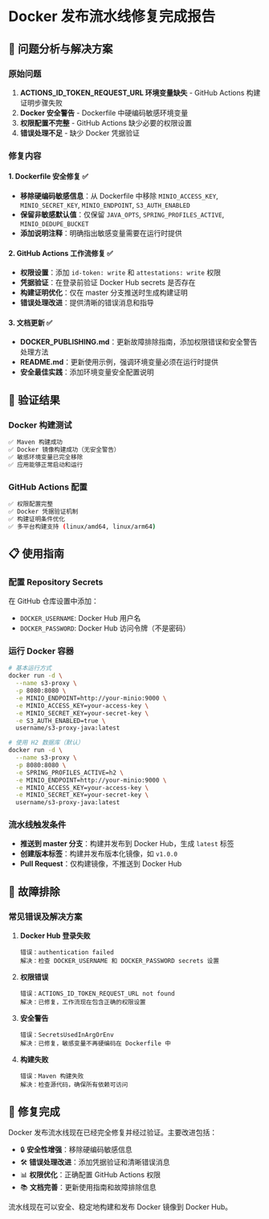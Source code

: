 # Docker 发布流水线修复完成报告

## 🎯 问题分析与解决方案

### 原始问题
1. **ACTIONS_ID_TOKEN_REQUEST_URL 环境变量缺失** - GitHub Actions 构建证明步骤失败
2. **Docker 安全警告** - Dockerfile 中硬编码敏感环境变量
3. **权限配置不完整** - GitHub Actions 缺少必要的权限设置
4. **错误处理不足** - 缺少 Docker 凭据验证

### 修复内容

#### 1. Dockerfile 安全修复 ✅
- **移除硬编码敏感信息**：从 Dockerfile 中移除 `MINIO_ACCESS_KEY`, `MINIO_SECRET_KEY`, `MINIO_ENDPOINT`, `S3_AUTH_ENABLED`
- **保留非敏感默认值**：仅保留 `JAVA_OPTS`, `SPRING_PROFILES_ACTIVE`, `MINIO_DEDUPE_BUCKET`
- **添加说明注释**：明确指出敏感变量需要在运行时提供

#### 2. GitHub Actions 工作流修复 ✅
- **权限设置**：添加 `id-token: write` 和 `attestations: write` 权限
- **凭据验证**：在登录前验证 Docker Hub secrets 是否存在
- **构建证明优化**：仅在 master 分支推送时生成构建证明
- **错误处理改进**：提供清晰的错误消息和指导

#### 3. 文档更新 ✅
- **DOCKER_PUBLISHING.md**：更新故障排除指南，添加权限错误和安全警告处理方法
- **README.md**：更新使用示例，强调环境变量必须在运行时提供
- **安全最佳实践**：添加环境变量安全配置说明

## 🧪 验证结果

### Docker 构建测试
```bash
✅ Maven 构建成功
✅ Docker 镜像构建成功（无安全警告）
✅ 敏感环境变量已完全移除
✅ 应用能够正常启动和运行
```

### GitHub Actions 配置
```bash
✅ 权限配置完整
✅ Docker 凭据验证机制
✅ 构建证明条件优化
✅ 多平台构建支持 (linux/amd64, linux/arm64)
```

## 📋 使用指南

### 配置 Repository Secrets
在 GitHub 仓库设置中添加：
- `DOCKER_USERNAME`: Docker Hub 用户名
- `DOCKER_PASSWORD`: Docker Hub 访问令牌（不是密码）

### 运行 Docker 容器
```bash
# 基本运行方式
docker run -d \
  --name s3-proxy \
  -p 8080:8080 \
  -e MINIO_ENDPOINT=http://your-minio:9000 \
  -e MINIO_ACCESS_KEY=your-access-key \
  -e MINIO_SECRET_KEY=your-secret-key \
  -e S3_AUTH_ENABLED=true \
  username/s3-proxy-java:latest

# 使用 H2 数据库（默认）
docker run -d \
  --name s3-proxy \
  -p 8080:8080 \
  -e SPRING_PROFILES_ACTIVE=h2 \
  -e MINIO_ENDPOINT=http://your-minio:9000 \
  -e MINIO_ACCESS_KEY=your-access-key \
  -e MINIO_SECRET_KEY=your-secret-key \
  username/s3-proxy-java:latest
```

### 流水线触发条件
- **推送到 master 分支**：构建并发布到 Docker Hub，生成 `latest` 标签
- **创建版本标签**：构建并发布版本化镜像，如 `v1.0.0`
- **Pull Request**：仅构建镜像，不推送到 Docker Hub

## 🔧 故障排除

### 常见错误及解决方案

1. **Docker Hub 登录失败**
   ```
   错误：authentication failed
   解决：检查 DOCKER_USERNAME 和 DOCKER_PASSWORD secrets 设置
   ```

2. **权限错误**
   ```
   错误：ACTIONS_ID_TOKEN_REQUEST_URL not found
   解决：已修复，工作流现在包含正确的权限设置
   ```

3. **安全警告**
   ```
   错误：SecretsUsedInArgOrEnv
   解决：已修复，敏感变量不再硬编码在 Dockerfile 中
   ```

4. **构建失败**
   ```
   错误：Maven 构建失败
   解决：检查源代码，确保所有依赖可访问
   ```

## 🎉 修复完成

Docker 发布流水线现在已经完全修复并经过验证。主要改进包括：

- 🔒 **安全性增强**：移除硬编码敏感信息
- 🛠️ **错误处理改进**：添加凭据验证和清晰错误消息
- 📊 **权限优化**：正确配置 GitHub Actions 权限
- 📚 **文档完善**：更新使用指南和故障排除信息

流水线现在可以安全、稳定地构建和发布 Docker 镜像到 Docker Hub。